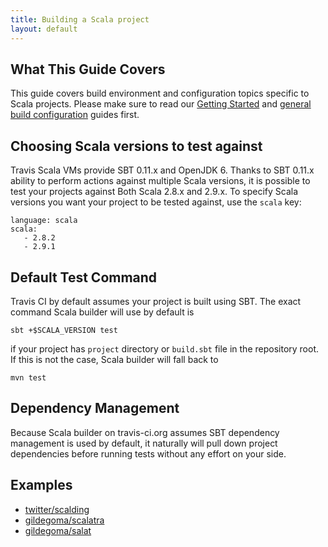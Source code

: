 ```yaml
---
title: Building a Scala project
layout: default
---
```


## What This Guide Covers

This guide covers build environment and configuration topics specific to Scala projects. Please make sure to read our [Getting Started](/docs/user/getting-started/) and [general build configuration](/docs/user/build-configuration/) guides first.


## Choosing Scala versions to test against

Travis Scala VMs provide SBT 0.11.x and OpenJDK 6. Thanks to SBT 0.11.x ability to perform actions against multiple Scala versions,
it is possible to test your projects against Both Scala 2.8.x and 2.9.x.
To specify Scala versions you want your project to be tested against, use the `scala` key:

    language: scala
    scala:
       - 2.8.2
       - 2.9.1



## Default Test Command

Travis CI by default assumes your project is built using SBT. The exact command Scala builder
will use by default is

    sbt +$SCALA_VERSION test

if your project has `project` directory or `build.sbt` file in the repository root. If this is not the case, Scala builder will fall back to

    mvn test




## Dependency Management

Because Scala builder on travis-ci.org assumes SBT dependency management is used by default, it naturally will pull down project
dependencies before running tests without any effort on your side.



## Examples

 * [twitter/scalding](https://github.com/twitter/scalding/blob/master/.travis.yml)
 * [gildegoma/scalatra](https://github.com/gildegoma/scalatra/blob/add-travis-ci/.travis.yml)
 * [gildegoma/salat](https://github.com/gildegoma/salat/blob/add-travis-ci/.travis.yml)
